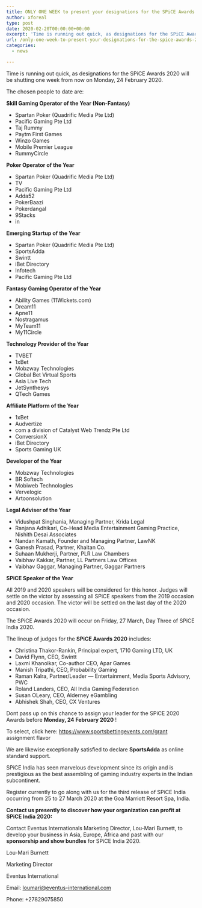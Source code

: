 ```yaml
---
title: ONLY ONE WEEK to present your designations for the SPiCE Awards 2020
author: xforeal 
type: post
date: 2020-02-20T00:00:00+00:00
excerpt: 'Time is running out quick, as designations for the SPiCE Awards 2020 will be shutting one week from now on Monday, 24 February 2020 '
url: /only-one-week-to-present-your-designations-for-the-spice-awards-2020/
categories:
  - news

---
```

Time is running out quick, as designations for the SPiCE Awards 2020 will be shutting one week from now on Monday, 24 February 2020. 

The chosen people to date are: 

**Skill Gaming Operator of the Year (Non-Fantasy)** 

  * Spartan Poker (Quadrific Media Pte Ltd) 
  * Pacific Gaming Pte Ltd 
  * Taj Rummy 
  * Paytm First Games 
  * Winzo Games 
  * Mobile Premier League 
  * RummyCircle 

**Poker Operator of the Year** 

  * Spartan Poker (Quadrific Media Pte Ltd) 
  * TV 
  * Pacific Gaming Pte Ltd 
  * Adda52 
  * PokerBaazi 
  * Pokerdangal 
  * 9Stacks 
  * in 

**Emerging Startup of the Year** 

  * Spartan Poker (Quadrific Media Pte Ltd) 
  * SportsAdda 
  * Swintt 
  * iBet Directory 
  * Infotech 
  * Pacific Gaming Pte Ltd 

**Fantasy Gaming Operator of the Year** 

  * Ability Games (11Wickets.com) 
  * Dream11 
  * Apne11 
  * Nostragamus 
  * MyTeam11 
  * My11Circle 

**Technology Provider of the Year** 

  * TVBET 
  * 1xBet 
  * Mobzway Technologies 
  * Global Bet Virtual Sports 
  * Asia Live Tech 
  * JetSynthesys 
  * QTech Games 

**Affiliate Platform of the Year** 

  * 1xBet 
  * Audvertize 
  * com a division of Catalyst Web Trendz Pte Ltd 
  * ConversionX 
  * iBet Directory 
  * Sports Gaming UK 

**Developer of the Year** 

  * Mobzway Technologies 
  * BR Softech 
  * Mobiweb Technologies 
  * Vervelogic 
  * Artoonsolution 

**Legal Adviser of the Year** 

  * Vidushpat Singhania, Managing Partner, Krida Legal 
  * Ranjana Adhikari, Co-Head Media Entertainment Gaming Practice, Nishith Desai Associates 
  * Nandan Kamath, Founder and Managing Partner, LawNK 
  * Ganesh Prasad, Partner, Khaitan Co. 
  * Suhaan Mukherji, Partner, PLR Law Chambers 
  * Vaibhav Kakkar, Partner, LL Partners Law Offices 
  * Vaibhav Gaggar, Managing Partner, Gaggar Partners 

**SPiCE Speaker of the Year** 

All 2019 and 2020 speakers will be considered for this honor. Judges will settle on the victor by assessing all SPiCE speakers from the 2019 occasion and 2020 occasion. The victor will be settled on the last day of the 2020 occasion. 

The SPiCE Awards 2020 will occur on Friday, 27 March, Day Three of SPiCE India 2020. 

The lineup of judges for the **SPiCE Awards 2020** includes: 

  * Christina Thakor-Rankin, Principal expert, 1710 Gaming LTD, UK 
  * David Flynn, CEO, Swintt 
  * Laxmi Khanolkar, Co-author CEO, Apar Games 
  * Manish Tripathi, CEO, Probability Gaming 
  * Raman Kalra, Partner/Leader &#8212; Entertainment, Media Sports Advisory, PWC 
  * Roland Landers, CEO, All India Gaming Federation 
  * Susan OLeary, CEO, Alderney eGambling 
  * Abhishek Shah, CEO, CX Ventures 

Dont pass up on this chance to assign your leader for the SPiCE 2020 Awards before **Monday, 24 February 2020** ! 

To select, click here: https://www.sportsbettingevents.com/grant assignment flavor 

We are likewise exceptionally satisfied to declare **SportsAdda** as online standard support. 

SPiCE India has seen marvelous development since its origin and is prestigious as the best assembling of gaming industry experts in the Indian subcontinent. 

Register currently to go along with us for the third release of SPiCE India occurring from 25 to 27 March 2020 at the Goa Marriott Resort Spa, India. 

**Contact us presently to discover how your organization can profit at SPiCE India 2020:** 

Contact Eventus Internationals Marketing Director, Lou-Mari Burnett, to develop your business in Asia, Europe, Africa and past with our **sponsorship and show bundles** for SPiCE India 2020. 

Lou-Mari Burnett 

Marketing Director 

Eventus International 

Email: loumari@eventus-international.com 

Phone: +27829075850